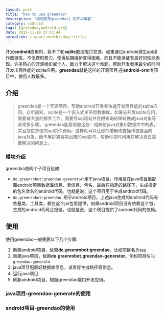```yaml
---
layout: post
title: "how to use greendao"
description: "如何使用greendao| 陈开华博客"
category: android
tags: [greendao,android-orm]
date: 2015-11-19 23:13:44
permalink: /:year/:month/:day/:title/
---
```

开发**android**应用时，免不了和**sqlite**数据库打交道。如果通过android源生api操作数据库，不但费时费力，使得后期维护变得困难，而且不能保证有良好的性能表现。许多热心的开源组织或个人，致力于解决这个难题，帮助开发者用最少的时间开发出高性能的sqlite应用。**greendao**就是这样的开源项目,在**android-orm**类项目中，使用人数最多。<!-- more -->

## 介绍
> greendao是一个开源项目，帮助android开发者快速开发高性能的sqlite应用。众所周知，sqlite是一个嵌入式关系型数据库。如果去开发sqlite应用，需要做大量的额外工作，需要写sql语句并且把查询结果转换成java对象等非常多步骤。
greendao能帮助你这些：他映射java对象和数据库中的表，并且提供方便的api供你调用。这样就可以让你的增删改查操作直接面向java对象，而不用拼凑容易出错的sql语句，帮助你把时间用在解决真正需要解决的问题上。

### 模块介绍
greendao由两个子项目组成:

* `de.greenrobot:greendao-generator`:用于java项目。作用是在java项目里配置android项目数据库信息、表信息、包名、最后在指定的路径下，生成指定的包名类名的android代码。也就是说，这个项目用于生成android代码。
* `de.greenrobot:greendao` :用于android项目。上述java生成的android代码有些基类，工具类，都在这个jar包里提供，如果android项目没有依赖这个包，生成的android代码会报错。也就是说，这个项目提供了android代码的依赖。

## 使用
使用greendao一般需要以下几个步骤:

1. 新建android项目，依赖**de.greenrobot:greendao**。比如项目名为`app`
2. 新建java项目，依赖**de.greenrobot.greendao-generator**。例如项目名叫`greendao-generate`
3. java项目配置好数据库信息，设置好生成路径等信息。
4. 运行java项目
5. 刷新android项目，根据greendao接口开发应用。



### java项目-greendao-generate的使用



### android项目-greendao的使用








[ormlite]: http://ormlite.com/sqlite_java_android_orm.shtml
[greendao]: http://greendao-orm.com/